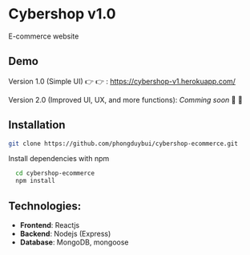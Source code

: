 # Cybershop v1.0

E-commerce website

## Demo

Version 1.0 (Simple UI) :point_right: :point_right: :
https://cybershop-v1.herokuapp.com/

Version 2.0 (Improved UI, UX, and more functions):
_Comming soon_ :raised_hands: :raised_hands:

## Installation

```bash
git clone https://github.com/phongduybui/cybershop-ecommerce.git
```

Install dependencies with npm

```bash
  cd cybershop-ecommerce
  npm install
```

## Technologies:

- **Frontend**: Reactjs
- **Backend**: Nodejs (Express)
- **Database**: MongoDB, mongoose
